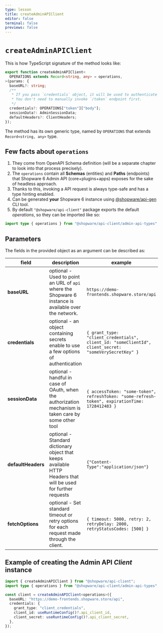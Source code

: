 ```yaml
---
type: lesson
title: createAdminAPIClient
editor: false
terminal: false
previews: false
---
```


# `createAdminAPIClient`

This is how TypeScript signature of the method looks like:

```ts
export function createAdminAPIClient<
  OPERATIONS extends Record<string, any> = operations,
>(params: {
  baseURL?: string;
  /**
   * If you pass `credentials` object, it will be used to authenticate the client whenever session expires.
   * You don't need to manually invoke `/token` endpoint first.
   */
  credentials?: OPERATIONS["token"]["body"];
  sessionData?: AdminSessionData;
  defaultHeaders?: ClientHeaders;
});
```

The method has its own generic type, named by `OPERATIONS` that extends `Record<string, any>` type.

## Few facts about `operations`

1. They come from OpenAPI Schema definition (will be a separate chapter to look into that process precisely).
2. The `operations` contain all **Schemas** (entities) and **Paths** (endpoints) that Shopware 6 Admin API (core+plugins+apps) exposes for the sake of headless approach.
3. Thanks to this, invoking a API request is always type-safe and has a type hinting enabled.
4. Can be generated **your** Shopware 6 instance using [@shopware/api-gen](https://www.npmjs.com/package/@shopware/api-gen) CLI tool.
5. By default `"@shopware/api-client"` package exports the default _operations_, so they can be imported like so:

```ts
import type { operations } from "@shopware/api-client/admin-api-types";
```

## Parameters

The fields in the provided object as an argument can be described as:

| field              | description                                                                                                    | example                                                                                                |
| ------------------ | -------------------------------------------------------------------------------------------------------------- | ------------------------------------------------------------------------------------------------------ |
| **baseURL**        | optional - Used to point an URL of `api` where the Shopware 6 instance is available over the network.          | `https://demo-frontends.shopware.store/api`                                                            |
| **credentials**    | optional - an object containing secrets enable to use a few options of authentication                          | `{ grant_type: "client_credentials", client_id: "someClientId", client_secret: "someVerySecretKey" } ` |
| **sessionData**    | optional - handful in case of OAuth, when the authorization mechanism is taken care by some other tool         | `{ accessToken: "some-token", refreshToken: "some-refresh-token", expirationTime: 1728412483 }`        |
| **defaultHeaders** | optional - Standard dictionary object that keeps available HTTP Headers that will be used for further requests | `{"Content-Type":"application/json"}`                                                                  |
| **fetchOptions**   | optional - Set standard timeout or retry options for each request made through the client.                     | `{ timeout: 5000, retry: 2, retryDelay: 2000, retryStatusCodes: [500] }`                               |

## Example of creating the Admin API _Client_ instance

```ts
import { createAdminAPIClient } from "@shopware/api-client";
import type { operations } from "@shopware/api-client/admin-api-types";

const client = createAdminAPIClient<operations>({
  baseURL: "https://demo-frontends.shopware.store/api",
  credentials: {
    grant_type: "client_credentials",
    client_id: useRuntimeConfig()?.api_client_id,
    client_secret: useRuntimeConfig()?.api_client_secret,
  },
});
```
